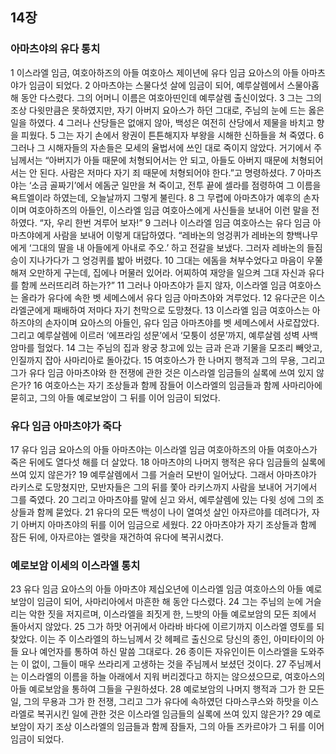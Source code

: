 ## 14장
### 아마츠야의 유다 통치
1 이스라엘 임금, 여호아하즈의 아들 여호아스 제이년에 유다 임금 요아스의 아들 아마츠야가 임금이 되었다.
2 아마츠야는 스물다섯 살에 임금이 되어, 예루살렘에서 스물아홉 해 동안 다스렸다. 그의 어머니 이름은 여호아띤인데 예루살렘 출신이었다.
3 그는 그의 조상 다윗만큼은 못하였지만, 자기 아버지 요아스가 하던 그대로, 주님의 눈에 드는 옳은 일을 하였다.
4 그러나 산당들은 없애지 않아, 백성은 여전히 산당에서 제물을 바치고 향을 피웠다.
5 그는 자기 손에서 왕권이 튼튼해지자 부왕을 시해한 신하들을 쳐 죽였다.
6 그러나 그 시해자들의 자손들은 모세의 율법서에 쓰인 대로 죽이지 않았다. 거기에서 주님께서는 “아버지가 아들 때문에 처형되어서는 안 되고, 아들도 아버지 때문에 처형되어서는 안 된다. 사람은 저마다 자기 죄 때문에 처형되어야 한다.”고 명령하셨다.
7 아마츠야는 ‘소금 골짜기’에서 에돔군 일만을 쳐 죽이고, 전투 끝에 셀라를 점령하여 그 이름을 욕트엘이라 하였는데, 오늘날까지 그렇게 불린다.
8 그 무렵에 아마츠야가 예후의 손자이며 여호아하즈의 아들인, 이스라엘 임금 여호아스에게 사신들을 보내어 이런 말을 전하였다. “자, 우리 한번 겨루어 보자!”
9 그러나 이스라엘 임금 여호아스는 유다 임금 아마츠야에게 사람을 보내어 이렇게 대답하였다. “레바논의 엉겅퀴가 레바논의 향백나무에게 ‘그대의 딸을 내 아들에게 아내로 주오.’ 하고 전갈을 보냈다. 그러자 레바논의 들짐승이 지나가다가 그 엉겅퀴를 밟아 버렸다.
10 그대는 에돔을 쳐부수었다고 마음이 우쭐해져 오만하게 구는데, 집에나 머물러 있어라. 어찌하여 재앙을 일으켜 그대 자신과 유다를 함께 쓰러뜨리려 하는가?”
11 그러나 아마츠야가 듣지 않자, 이스라엘 임금 여호아스는 올라가 유다에 속한 벳 세메스에서 유다 임금 아마츠야와 겨루었다.
12 유다군은 이스라엘군에게 패배하여 저마다 자기 천막으로 도망쳤다.
13 이스라엘 임금 여호아스는 아하즈야의 손자이며 요아스의 아들인, 유다 임금 아마츠야를 벳 세메스에서 사로잡았다. 그리고 예루살렘에 이르러 ‘에프라임 성문’에서 ‘모퉁이 성문’까지, 예루살렘 성벽 사백 암마를 헐었다.
14 그는 주님의 집과 왕궁 창고에 있는 금과 은과 기물을 모조리 빼앗고, 인질까지 잡아 사마리아로 돌아갔다.
15 여호아스가 한 나머지 행적과 그의 무용, 그리고 그가 유다 임금 아마츠야와 한 전쟁에 관한 것은 이스라엘 임금들의 실록에 쓰여 있지 않은가?
16 여호아스는 자기 조상들과 함께 잠들어 이스라엘의 임금들과 함께 사마리아에 묻히고, 그의 아들 예로보암이 그 뒤를 이어 임금이 되었다.
### 유다 임금 아마츠야가 죽다
17 유다 임금 요아스의 아들 아마츠야는 이스라엘 임금 여호아하즈의 아들 여호아스가 죽은 뒤에도 열다섯 해를 더 살았다.
18 아마츠야의 나머지 행적은 유다 임금들의 실록에 쓰여 있지 않은가?
19 예루살렘에서 그를 거슬러 모반이 일어났다. 그래서 아마츠야가 라키스로 도망쳤지만, 모반자들은 그의 뒤를 쫓아 라키스까지 사람을 보내어 거기에서 그를 죽였다.
20 그리고 아마츠야를 말에 싣고 와서, 예루살렘에 있는 다윗 성에 그의 조상들과 함께 묻었다.
21 유다의 모든 백성이 나이 열여섯 살인 아자르야를 데려다가, 자기 아버지 아마츠야의 뒤를 이어 임금으로 세웠다.
22 아마츠야가 자기 조상들과 함께 잠든 뒤에, 아자르야는 엘랏을 재건하여 유다에 복귀시켰다.
### 예로보암 이세의 이스라엘 통치
23 유다 임금 요아스의 아들 아마츠야 제십오년에 이스라엘 임금 여호아스의 아들 예로보암이 임금이 되어, 사마리아에서 마흔한 해 동안 다스렸다.
24 그는 주님의 눈에 거슬리는 악한 짓을 저지르며, 이스라엘을 죄짓게 한, 느밧의 아들 예로보암의 모든 죄에서 돌아서지 않았다.
25 그가 하맛 어귀에서 아라바 바다에 이르기까지 이스라엘 영토를 되찾았다. 이는 주 이스라엘의 하느님께서 갓 헤페르 출신으로 당신의 종인, 아미타이의 아들 요나 예언자를 통하여 하신 말씀 그대로다.
26 종이든 자유인이든 이스라엘을 도와주는 이 없이, 그들이 매우 쓰라리게 고생하는 것을 주님께서 보셨던 것이다.
27 주님께서는 이스라엘의 이름을 하늘 아래에서 지워 버리겠다고 하지는 않으셨으므로, 여호아스의 아들 예로보암을 통하여 그들을 구원하셨다.
28 예로보암의 나머지 행적과 그가 한 모든 일, 그의 무용과 그가 한 전쟁, 그리고 그가 유다에 속하였던 다마스쿠스와 하맛을 이스라엘로 복귀시킨 일에 관한 것은 이스라엘 임금들의 실록에 쓰여 있지 않은가?
29 예로보암이 자기 조상 이스라엘의 임금들과 함께 잠들자, 그의 아들 즈카르야가 그 뒤를 이어 임금이 되었다.
